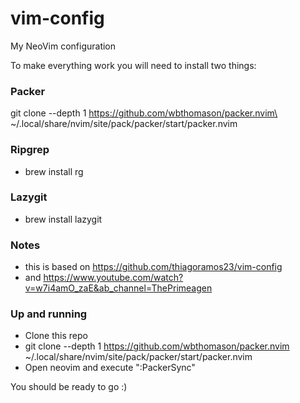 # vim-config
My NeoVim configuration

To make everything work you will need to install two things:

### Packer

git clone --depth 1 https://github.com/wbthomason/packer.nvim\
 ~/.local/share/nvim/site/pack/packer/start/packer.nvim
 
### Ripgrep

- brew install rg

### Lazygit

- brew install lazygit


### Notes

- this is based on https://github.com/thiagoramos23/vim-config
- and https://www.youtube.com/watch?v=w7i4amO_zaE&ab_channel=ThePrimeagen


### Up and running

- Clone this repo
- git clone --depth 1 https://github.com/wbthomason/packer.nvim ~/.local/share/nvim/site/pack/packer/start/packer.nvim
- Open neovim and execute ":PackerSync"

You should be ready to go :)


